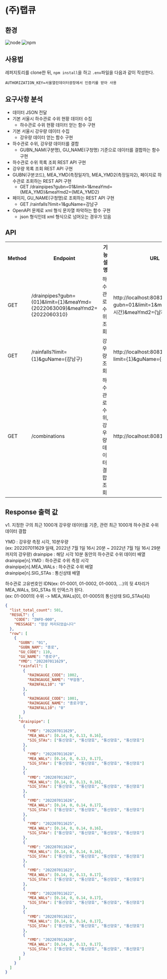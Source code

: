 # (주)랩큐
## 환경
![node](https://img.shields.io/badge/node-v16.15.1-3776AB?&style=plastic&logo=JavaScript&logoColor=white?label=healthinesses)
![npm](https://img.shields.io/badge/npm-v8.13.1-7986cb?&style=plastic&logo=npm&logoColor=white?label=healthinesses)
## 사용법
레퍼지토리를 clone한 뒤, `npm install`을 하고 `.env`파일을 다음과 같이 작성한다.
```
AUTHORIZATION_KEY=서울열린데이터광장에서 인증키를 받아 사용
```
## 요구사항 분석
* 데이터 JSON 전달
* 기본 서울시 하수관로 수위 현황 데이터 수집
  - 하수관로 수위 현황 데이터 얻는 함수 구현
* 기본 서울시 강우량 데이터 수집
  - 강우량 데이터 얻는 함수 구현
* 하수관로 수위, 강우량 데이터를 결합
  - GUBN_NAM(구분명), GU_NAME(구청명) 기준으로 데이터를 결합하는 함수 구현
* 하수관로 수위 목록 조회 REST API 구현
* 강우량 목록 조회 REST API 구현
* GUBN(구분코드), MEA_YMD(측정일자1), MEA_YMD2(측정일자2), 페이지로 하수관로 조회하는 REST API 구현
  - GET /drainpipes?gubn=01&limit=1&meaYmd={MEA_YMD}&meaYmd2={MEA_YMD2}
* 페이지, GU_NAME(구청명)로 조회하는 REST API 구현
  - GET /rainfalls?limit=1&guName=강남구
* OpenAPI 문제로 xml 형식 문자열 파악하는 함수 구현
  - json 형식인데 xml 형식으로 넘어오는 경우가 있음
## API
<table>
<tr>
    <th>Method</th><th>Endpoint</th><th>기 능 설 명</th><th>URL</th>
</tr>
<tr>
    <td>GET</td>
    <td>/drainpipes?gubn={01}&limit={1}&meaYmd={2022063009}&meaYmd2={2022060310}</td>
    <td>하수관로 수위 조회</td>
    <td>http://localhost:8081/drainpipes?gubn=01&limit=1&meaYmd={날짜시간}&meaYmd2={날짜시간}</td>
</tr>
<tr>
    <td>GET</td>
    <td>/rainfalls?limit={1}&guName={강남구}</td>
    <td>강우량 조회</td>
    <td>http://localhost:8081/rainfalls?limit={1}&guName={강남구}</td>
</tr>
<tr>
    <td>GET</td>
    <td>/combinations</td>
    <td>하수관로 수위, 강우량 데이터 결합 조회</td>
    <td>http://localhost:8081/combinations</td>
</tr>
</table>

## Response 출력 값
v1. 지정한 구의 최근 1000개 강우량 데이터를 기준, 관련 최근 1000개 하수관로 수위 데이터 결합

YMD : 강우량 측정 시각, 10분우량  
(ex: 202207011629 일때, 2022년 7월 1일 16시 20분 ~ 2022년 7월 1일 16시 29분까지의 강우량)
drainpipe : 해당 시각 10분 동안의 하수관로 수위 데이터 배열  
drainpipe[n].YMD : 하수관로 수위 측정 시각  
drainpipe[n].MEA_WALs : 하수관로 수위 배열  
drainpipe[n].SIG_STAs : 통신상태 배열  

하수관로 고유번호인 IDN(ex: 01-0001, 01-0002, 01-0003, ...)의 뒷 4자리가
MEA_WALs, SIG_STAs 의 인덱스가 된다.  
(ex: 01-0001의 수위 -> MEA_WALs[0], 01-0005의 통신상태 SIG_STAs[4])

```json
{
  "list_total_count": 501,
  "RESULT": {
    "CODE": "INFO-000",
    "MESSAGE": "정상 처리되었습니다"
  },
  "row": [
    {
      "GUBN": "01",
      "GUBN_NAM": "종로",
      "GU_CODE": 110,
      "GU_NAME": "종로구",
      "YMD": "202207011629",
      "rainfall": [
        {
          "RAINGAUGE_CODE": 1002,
          "RAINGAUGE_NAME": "부암동",
          "RAINFALL10": "0"
        },
        {
          "RAINGAUGE_CODE": 1001,
          "RAINGAUGE_NAME": "종로구청",
          "RAINFALL10": "0"
        }
      ],
      "drainpipe": [
        {
          "YMD": "202207011629",
          "MEA_WALs": [0.14, 0, 0.13, 0.16],
          "SIG_STAs": ["통신양호", "통신양호", "통신양호", "통신양호"]
        },
        {
          "YMD": "202207011628",
          "MEA_WALs": [0.14, 0, 0.13, 0.17],
          "SIG_STAs": ["통신양호", "통신양호", "통신양호", "통신양호"]
        },
        {
          "YMD": "202207011627",
          "MEA_WALs": [0.14, 0, 0.13, 0.16],
          "SIG_STAs": ["통신양호", "통신양호", "통신양호", "통신양호"]
        },
        {
          "YMD": "202207011626",
          "MEA_WALs": [0.14, 0, 0.14, 0.17],
          "SIG_STAs": ["통신양호", "통신양호", "통신양호", "통신양호"]
        },
        {
          "YMD": "202207011625",
          "MEA_WALs": [0.14, 0, 0.14, 0.16],
          "SIG_STAs": ["통신양호", "통신양호", "통신양호", "통신양호"]
        },
        {
          "YMD": "202207011624",
          "MEA_WALs": [0.14, 0, 0.14, 0.16],
          "SIG_STAs": ["통신양호", "통신양호", "통신양호", "통신양호"]
        },
        {
          "YMD": "202207011623",
          "MEA_WALs": [0.14, 0, 0.13, 0.17],
          "SIG_STAs": ["통신양호", "통신양호", "통신양호", "통신양호"]
        },
        {
          "YMD": "202207011622",
          "MEA_WALs": [0.14, 0, 0.14, 0.17],
          "SIG_STAs": ["통신양호", "통신양호", "통신양호", "통신양호"]
        },
        {
          "YMD": "202207011621",
          "MEA_WALs": [0.14, 0, 0.14, 0.17],
          "SIG_STAs": ["통신양호", "통신양호", "통신양호", "통신양호"]
        },
        {
          "YMD": "202207011620",
          "MEA_WALs": [0.14, 0, 0.13, 0.17],
          "SIG_STAs": ["통신양호", "통신양호", "통신양호", "통신양호"]
        }
      ]
    }
  ]
}
```

